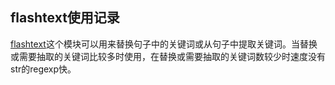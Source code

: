 ## flashtext使用记录

[flashtext](https://github.com/vi3k6i5/flashtext)这个模块可以用来替换句子中的关键词或从句子中提取关键词。当替换或需要抽取的关键词比较多时使用，在替换或需要抽取的关键词数较少时速度没有str的regexp快。
